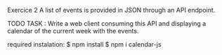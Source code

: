 
Exercice 2 
A list of events is provided in JSON through an API endpoint.

TODO
TASK : Write a web client consuming this API and displaying a calendar of the current week with the events.

required instalation:
$ npm install
$ npm i calendar-js
